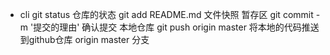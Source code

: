 - cli
   git status 仓库的状态
   git add README.md  文件快照  暂存区
   git commit -m '提交的理由'  确认提交 本地仓库
   git push origin master  将本地的代码推送到github仓库  origin master 分支